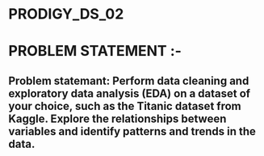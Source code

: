 # PRODIGY_DS_02

# PROBLEM STATEMENT :- 

## Problem statemant: Perform data cleaning and exploratory data analysis (EDA) on a dataset of your choice, such as the Titanic dataset from Kaggle. Explore the relationships between variables and identify patterns and trends in the data.
